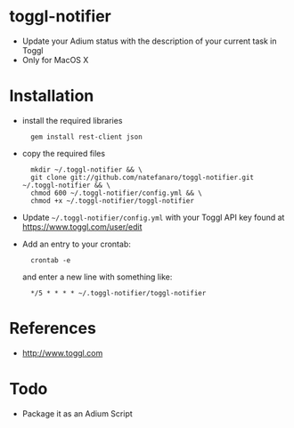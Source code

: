 # toggl-notifier
* Update your Adium status with the description of your current task in Toggl
* Only for MacOS X

# Installation
* install the required libraries

		gem install rest-client json

* copy the required files

		mkdir ~/.toggl-notifier && \
		git clone git://github.com/natefanaro/toggl-notifier.git ~/.toggl-notifier && \
		chmod 600 ~/.toggl-notifier/config.yml && \
		chmod +x ~/.toggl-notifier/toggl-notifier

* Update `~/.toggl-notifier/config.yml` with your Toggl API key found at https://www.toggl.com/user/edit
* Add an entry to your crontab:

		crontab -e

  and enter a new line with something like:

		*/5 * * * * ~/.toggl-notifier/toggl-notifier

# References
* http://www.toggl.com

# Todo
* Package it as an Adium Script
